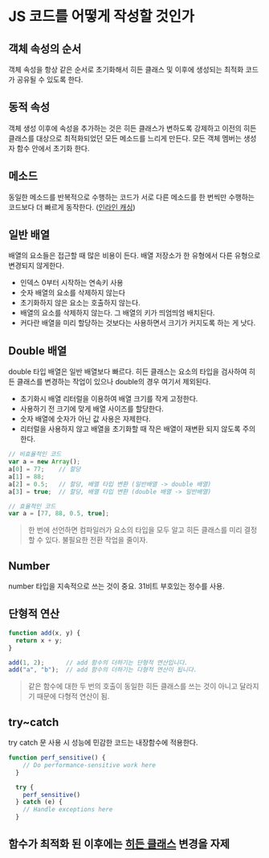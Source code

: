 # JS 코드를 어떻게 작성할 것인가

## 객체 속성의 순서

객체 속성을 항상 같은 순서로 초기화해서 히든 클래스 및 이후에 생성되는 최적화 코드가 공유될 수 있도록 한다.

## 동적 속성

객체 생성 이후에 속성을 추가하는 것은 히든 클래스가 변하도록 강제하고 이전의 히든 클래스를 대상으로 최적화되었던 모든 메소드를 느리게 만든다. 모든 객체 멤버는 생성자 함수 안에서 초기화 한다.

## 메소드

동일한 메소드를 반복적으로 수행하는 코드가 서로 다른 메소드를 한 번씩만 수행하는 코드보다 더 빠르게 동작한다. ([인라인 캐싱](https://www.notion.so/JS-Google-V8-9ea64beb2ce04be3b97c8b9135e30b8c))

## 일반 배열

배열의 요소들은 접근할 때 많은 비용이 든다. 배열 저장소가 한 유형에서 다른 유형으로 변경되지 않게한다.

- 인덱스 0부터 시작하는 연속키 사용
- 숫자 배열의 요소를 삭제하지 않는다
- 초기화하지 않은 요소는 호출하지 않는다.
- 배열의 요소를 삭제하지 않는다. 그 배열의 키가 띄엄띄엄 배치된다.
- 커다란 배열을 미리 할당하는 것보다는 사용하면서 크기가 커지도록 하는 게 낫다.

## Double 배열

double 타입 배열은 일반 배열보다 빠르다. 히든 클래스는 요소의 타입을 검사하여 히든 클래스를 변경하는 작업이 있으나 double의 경우 여기서 제외된다.

- 초기화시 배열 리터럴을 이용하여 배열 크기를 작게 고정한다.
- 사용하기 전 크기에 맞게 배열 사이즈를 할당한다.
- 숫자 배열에 숫자가 아닌 값 사용은 자제한다.
- 리터럴을 사용하지 않고 배열을 초기화할 때 작은 배열이 재변환 되지 않도록 주의한다.

```jsx
// 비효율적인 코드
var a = new Array();
a[0] = 77;    // 할당
a[1] = 88;
a[2] = 0.5;   // 할당, 배열 타입 변환 (일반배열 -> double 배열)
a[3] = true;  // 할당, 배열 타입 변환 (double 배열 -> 일반배열)

// 효율적인 코드
var a = [77, 88, 0.5, true];
```

> 한 번에 선언하면 컴파일러가 요소의 타입을 모두 알고 히든 클래스를 미리 결정할 수 있다. 불필요한 전환 작업을 줄이자.
> 

## Number

number 타입을 지속적으로 쓰는 것이 중요. 31비트 부호있는 정수를 사용.

## 단형적 연산

```jsx
function add(x, y) {
  return x + y;
}

add(1, 2);      // add 함수의 더하기는 단형적 연산입니다.
add("a", "b");  // add 함수의 더하기는 다형적 연산이 됩니다.
```

> 같은 함수에 대한 두 번의 호출이 동일한 히든 클래스를 쓰는 것이 아니고 달라지기 때문에 다형적 연산이 됨.
> 

## try~catch

try catch 문 사용 시 성능에 민감한 코드는 내장함수에 적용한다.

```jsx
function perf_sensitive() {
    // Do performance-sensitive work here
  }

  try {
    perf_sensitive()
  } catch (e) {
    // Handle exceptions here
  }
```

## 함수가 최적화 된 이후에는 [히든 클래스](https://www.notion.so/JS-Google-V8-9ea64beb2ce04be3b97c8b9135e30b8c) 변경을 자제